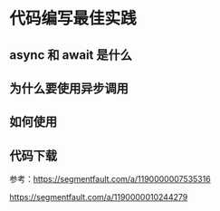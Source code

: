 # 代码编写最佳实践

## async 和 await 是什么

## 为什么要使用异步调用


## 如何使用


## 代码下载



参考：https://segmentfault.com/a/1190000007535316

https://segmentfault.com/a/1190000010244279